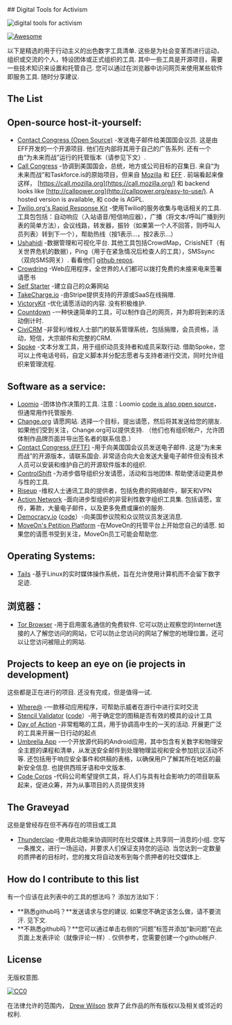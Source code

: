<div class="github-widget" data-repo="drewrwilson/toolsforactivism"></div>
<script async src="https://pagead2.googlesyndication.com/pagead/js/adsbygoogle.js"></script><ins class="adsbygoogle" style="display:block" data-ad-client="ca-pub-6890694312814945" data-ad-slot="5473692530" data-ad-format="auto"  data-full-width-responsive="true"></ins>
## Digital Tools for Activism

![digital tools for activism](https://raw.githubusercontent.com/drewrwilson/toolsforactivism/master/digital-tool.jpg "digital tools for activism")

[![Awesome](https://cdn.rawgit.com/sindresorhus/awesome/d7305f38d29fed78fa85652e3a63e154dd8e8829/media/badge.svg)](https://github.com/sindresorhus/awesome)

 以下是精选的用于行动主义的出色数字工具清单.  这些是为社会变革而进行运动，组织或交流的个人，特设团体或正式组织的工具.  其中一些工具是开源项目，需要一些技术知识来设置和托管自己.  您可以通过在浏览器中访问网页来使用某些软件即服务工具.  随时分享建议.




## The List

## Open-source host-it-yourself:

 * [Contact Congress (Open Source)](https://github.com/EFForg/contact-congress)  -发送电子邮件给美国国会议员.  这是由EFF开发的一个开源项目.  他们在内部将其用于自己的广告系列.  还有一个由“为未来而战”运行的托管版本（请参见下文）.
 * [Call Congress](https://github.com/fightforthefuture/call-congress)  -协调到美国国会，总统，地方或公司目标的召集日.  来自“为未来而战”和Taskforce.is的原始项目，但来自 [Mozilla](https://github.com/mozilla/call-congress) 和 [EFF](https://github.com/effOrg/call-congress/tree/refactor/master) .  前端看起来像这样， [https://call.mozilla.org](https://call.mozilla.org/) 和 backend looks like [http://callpower.org](http://callpower.org/easy-to-use/). A hosted version is available, 和 code is AGPL.
 * [Twilio.org's Rapid Response Kit](https://github.com/Twilio-org/rapid-response-kit)  -使用Twilio的服务收集与电话相关的工具.  工具包包括：自动响应（入站语音/短信响应器），广播（将文本/呼叫广播到列表的简单方法），会议线路，转发器，振铃（如果第一个人不回答，则呼叫人员列表）转到下一个），帮助热线（按1表示...，按2表示...）
 * [Ushahidi](https://www.ushahidi.com/)  -数据管理和可视化平台.  其他工具包括CrowdMap，CrisisNET（有关世界危机的数据），Ping（用于在紧急情况后检查人的工具），SMSsync（双向SMS网关）.  看看他们 [github repos](https://github.com/ushahidi).
 * [Crowdring](https://github.com/therules/CrowdRing) -Web应用程序，全世界的人们都可以拨打免费的未接来电来签署请愿书
 * [Self Starter](https://github.com/lockitron/selfstarter) -建立自己的众筹网站
 * [TakeCharge.io](https://github.com/controlshift/prague-server) -由Stripe提供支持的开源或SaaS在线捐赠.
 * [VictoryKit](http://www.victorykitapp.com)  -优化请愿活动的内容.  没有积极维护.
 * [Countdown](https://github.com/drewrwilson/countdown) -一种快速简单的工具，可以制作自己的网页，并为即将到来的活动倒计时.
 * [CiviCRM](https://civicrm.org/) -非营利/维权人士部门的联系管理系统，包括捐赠，会员资格，活动，短信，大宗邮件和完整的CRM.
 * [Spoke](https://github.com/Elizabeth-Warren/Spoke)  -文本分发工具，用于组织动员支持者和成员采取行动.  借助Spoke，您可以上传电话号码，自定义脚本并分配志愿者与支持者进行交流，同时允许组织来管理流程.

## Software as a service:

 * [Loomio](https://www.loomio.org/)  -团体协作决策的工具.  注意：Loomio [code is also open source](https://github.com/loomio/loomio)，但通常用作托管服务.
 * [Change.org](https://www.change.org/)  请愿网站.  选择一个目标，提出请愿，然后将其发送给您的朋友.  如果他们受到关注，Change.org可以提供支持.  （他们也有组织帐户，允许团体制作品牌页面并导出签名者的联系信息.）
 * [Contact Congress (FFTF)](http://congress.fightforthefuture.org/)  -用于向美国国会议员发送电子邮件.  这是“为未来而战”的开源版本，请联系国会.  非常适合向大会发送大量电子邮件但没有技术人员可以安装和维护自己的开源软件版本的组织.
 * [ControlShift](https://www.controlshiftlabs.com/)  -为进步倡导组织分发请愿，活动和当地团体.  帮助使活动更具参与性的工具.
 * [Riseup](http://riseup.net/) -维权人士通讯工具的提供者，包括免费的网络邮件，聊天和VPN
 * [Action Network](https://actionnetwork.org)  -面向进步型组织的非营利性数字组织工具集.  包括请愿，宣传，筹款，大量电子邮件，以及更多免费或廉价的服务.
 * [Democracy.io](https://democracy.io) ([code](https://github.com/sinak/democracy.io)）-向美国参议院和众议院议员发送消息. 
 * [MoveOn's Petition Platform](https://petitions.moveon.org/)  -在MoveOn的托管平台上开始您自己的请愿.  如果您的请愿书受到关注，MoveOn员工可能会帮助您.
 
## Operating Systems:

 * [Tails](https://tails.boum.org/) -基于Linux的实时媒体操作系统，旨在允许使用计算机而不会留下数字足迹.
 
 ## 浏览器：

 * [Tor Browser](https://github.com/TheTorProject/gettorbrowser)  -用于启用匿名通信的免费软件.  它可以防止观察您的Internet连接的人了解您访问的网站，它可以防止您访问的网站了解您的地理位置，还可以让您访问被阻止的网站.

## Projects to keep an eye on (ie projects in development)

 这些都是正在进行的项目.  还没有完成，但是值得一试.

 * [Where@](https://github.com/the-learning-collective/whereat-macroid) -一款移动应用程序，可帮助示威者在游行中进行实时交流
 * [Stencil Validator](https://drewrwilson.com/stencilvalidator/) ([code](https://github.com/drewrwilson/stencilvalidator)）-用于确定您的图稿是否有效的模具的设计工具
 * [Day of Action](https://github.com/handsupwalkout/handsupwalkout.github.io)  -非常粗略的工具，用于协调高中生的一天的活动.  开展更广泛的工具来开展一日行动的起点
 * [Umbrella App](https://github.com/securityfirst/Umbrella_android)  -一个开放源代码的Android应用，其中包含有关数字和物理安全主题的课程和清单，从发送安全邮件到处理物理监视和安全参加抗议活动不等.  还包括用于响应安全事件和供稿的表格，以确保用户了解其所在地区的最新安全信息.  也提供西班牙语和中文版本.
 * [Code Corps](https://github.com/code-corps) -代码公司希望提供工具，将人们与具有社会影响力的项目联系起来，促进众筹，并为从事项目的人员提供支持 

## The Graveyad

这些是曾经存在但不再存在的项目或工具
 * [Thunderclap](http://thunderclap.it)  -使用此功能来协调同时在社交媒体上共享同一消息的小组.  您写一条推文，进行一场运动，并要求人们保证支持您的运动.  当您达到一定数量的质押者的目标时，您的推文将自动发布到每个质押者的社交媒体上.


## How do I contribute to this list

 有一个应该在此列表中的工具的想法吗？  添加方法如下：
  * **熟悉github吗？**发送请求与您的建议.  如果您不确定该怎么做，请不要流汗.  见下文.
  * **不熟悉github吗？**您可以通过单击右侧的“问题”标签并添加“新问题”在此页面上发表评论（就像评论一样）.  仅供参考，您需要创建一个github帐户.

## License

无版权意图.

[![CC0](https://i.creativecommons.org/p/zero/1.0/88x31.png)](https://creativecommons.org/publicdomain/zero/1.0/)

在法律允许的范围内， [Drew Wilson](https://drewrwilson.com) 放弃了此作品的所有版权以及相关或邻近的权利.
